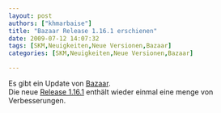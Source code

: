 ```yaml
---
layout: post
authors: ["khmarbaise"]
title: "Bazaar Release 1.16.1 erschienen"
date: 2009-07-12 14:07:32
tags: [SKM,Neuigkeiten,Neue Versionen,Bazaar]
categories: [SKM,Neuigkeiten,Neue Versionen,Bazaar]

---
```

Es gibt ein Update von [Bazaar](http://www.bazaar-vcs.org).  
Die neue [Release 1.16.1](http://doc.bazaar-vcs.org/bzr.1.16/en/release-notes/NEWS.html#bzr-1-16-1-2009-06-26) enthält 
wieder einmal eine menge von Verbesserungen.
